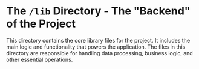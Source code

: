 # The `/lib` Directory - The "Backend" of the Project
This directory contains the core library files for the project. It includes the main logic and functionality that powers the application. The files in this directory are responsible for handling data processing, business logic, and other essential operations.